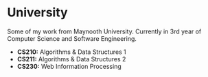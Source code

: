 # University
Some of my work from Maynooth University.
Currently in 3rd year of Computer Science and Software Engineering.


* **CS210:** Algorithms & Data Structures 1
* **CS211:** Algorithms & Data Structures 2
* **CS230:** Web Information Processing
